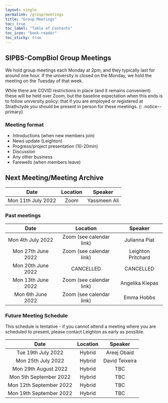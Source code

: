 ```yaml
---
layout: single
permalink: /group/meetings
title: "Group Meetings"
toc: true
toc_label: "Table of Contents"
toc_icon: "book-reader"
toc_sticky: true
---
```


## SIPBS-CompBiol Group Meetings

We hold group meetings each Monday at 2pm, and they typically last for around one hour. If the university is closed on the Monday, we hold the meeting on the Tuesday of that week.

While there are COVID restrictions in place (and it remains convenient) these will be held over Zoom, but the baseline expectation when this ends is to follow university policy: that if you are employed or registered at Strathclyde you should be present in person for these meetings.
{: .notice--primary}

### Meeting format

- Introductions (when new members join)
- News update (Leighton)
- Progress/project presentation (10-20min)
- Discussion
- Any other business
- Farewells (when members leave)

## Next Meeting/Meeting Archive

| Date                | Location                 | Speaker            |
|:-------------------:|:------------------------:|:------------------:|
| Mon 11th July 2022  | Zoom                     | Yassmeen Ali       |


### Past meetings

| Date                | Location                 | Speaker            |
|:-------------------:|:------------------------:|:------------------:|
| Mon 4th July 2022   | Zoom (see calendar link) | Julianna Piat      |
| Mon 27th June 2022  | Zoom (see calendar link) | Leighton Pritchard |
| Mon 20th June 2022  | CANCELLED                | CANCELLED          |
| Mon 13th June 2022  | Zoom (see calendar link) | Angelika Kiepas    |
| Mon 6th June 2022   | Zoom (see calendar link) | Emma Hobbs         |

### Future Meeting Schedule

This schedule is tentative - if you cannot attend a meeting where you are scheduled to present, please contact Leighton as early as possible.

| Date                     | Location                 | Speaker            |
|:------------------------:|:------------------------:|:------------------:|
| Tue 19th July 2022       | Hybrid                   | Areej Obaid        |
| Mon 25th July 2022       | Hybrid                   | David Teixeira     |
| Mon 29th August 2022     | Hybrid                   | TBC                |
| Mon 5th September 2022   | Hybrid                   | TBC                |
| Mon 12th September 2022  | Hybrid                   | TBC                |
| Mon 19th September 2022  | Hybrid                   | TBC                |
